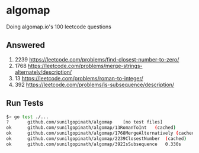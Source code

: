 # algomap
Doing algomap.io's 100 leetcode questions

## Answered

1. 2239 https://leetcode.com/problems/find-closest-number-to-zero/
2. 1768 https://leetcode.com/problems/merge-strings-alternately/description/
3. 13 https://leetcode.com/problems/roman-to-integer/
4. 392 https://leetcode.com/problems/is-subsequence/description/

## Run Tests
```sh
$> go test ./...
?   	github.com/sunilgopinath/algomap	[no test files]
ok  	github.com/sunilgopinath/algomap/13RomanToInt	(cached)
ok  	github.com/sunilgopinath/algomap/1768MergeAlternatively	(cached)
ok  	github.com/sunilgopinath/algomap/2239ClosestNumber	(cached)
ok  	github.com/sunilgopinath/algomap/392IsSubsequence	0.330s
```